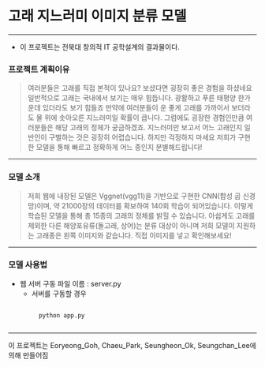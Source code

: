 # 고래 지느러미 이미지 분류 모델 #
----------------------------
+ 이 프로젝트는 전북대 창의적 IT 공학설계의 결과물이다. 
### 프로젝트 계획이유 ###
> 여러분들은 고래를 직접 본적이 있나요? 보셨다면 굉장히 좋은 경험을 하셨네요 일반적으로 고래는 국내에서 보기는 매우 힘듭니다. 광활하고 푸른 태평양 한가운데 있더라도 보기 힘들죠 만약에 여러분들이 운 좋게 고래를 가까이서 보더라도 물 위에 솟아오른 지느러미일 확률이 큽니다. 그럼에도 굉장한 경험인만큼 여러분들은 해당 고래의 정체가 궁금하겠죠. 지느러미만 보고서 어느 고래인지 일반인이 구별하는 것은 굉장히 어렵습니다. 하지만 걱정하지 마세요 저희가 구현한 모델을 통해 빠르고 정확하게 어느 종인지 분별해드립니다!
-------------------------------
### 모델 소개 ##
> 저희 웹에 내장된 모델은 Vggnet(vgg11)을 기반으로 구현한 CNN(합성 곱 신경망)이며, 약 21000장의 데이터를 확보하여 140회 학습이 되어있습니다. 이렇게 학습된 모델을 통해 총 15종의 고래의 정체를 밝힐 수 있습니다. 아쉽게도 고래를 제외한 다른 해양포유류(돌고래, 상어)는 분류 대상이 아니며 저희 모델이 지원하는 고래종은 왼쪽 이미지와 같습니다. 직접 이미지를 넣고 확인해보세요!
-------------------------------
### 모델 사용법 ###
+ 웹 서버 구동 파일 이름 : server.py
    + 서버를 구동할 경우
        <pre><code>
        python app.py
        </code></pre>
    
-------------------------------

이 프로젝트는 Eoryeong_Goh, Chaeu_Park, Seungheon_Ok, Seungchan_Lee에 의해 만들어짐

